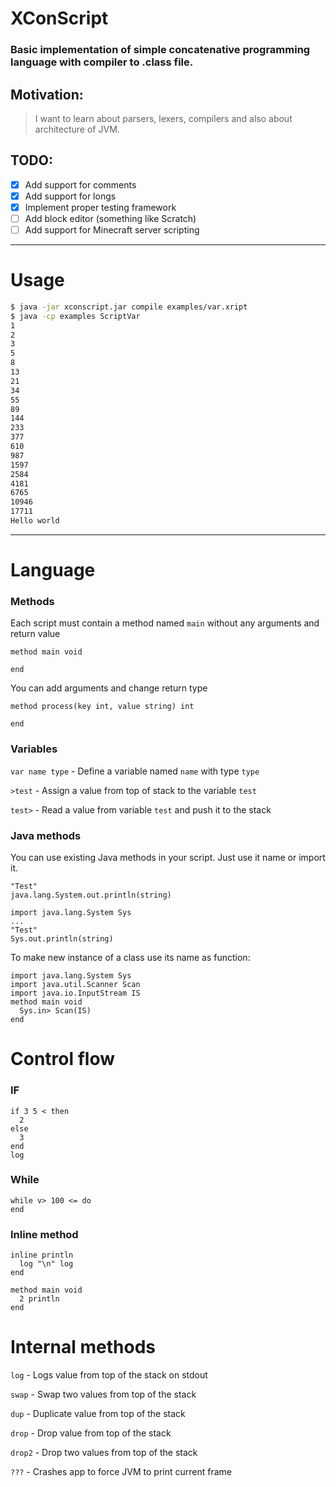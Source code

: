 # XConScript
### Basic implementation of simple concatenative programming language with compiler to .class file.
## Motivation:
> I want to learn about parsers, lexers, compilers and also about architecture of JVM.

## TODO:
 - [x] Add support for comments
 - [x] Add support for longs
 - [x] Implement proper testing framework
 - [ ] Add block editor (something like Scratch)
 - [ ] Add support for Minecraft server scripting

---

# Usage

```bash
$ java -jar xconscript.jar compile examples/var.xript
$ java -cp examples ScriptVar
1
2
3
5
8
13
21
34
55
89
144
233
377
610
987
1597
2584
4181
6765
10946
17711
Hello world
```

---

# Language

### Methods
Each script must contain a method named `main` without any arguments and return value
```
method main void

end
```
You can add arguments and change return type
```
method process(key int, value string) int

end
```

### Variables
`var name type` - Define a variable named `name` with type `type`

`>test` - Assign a value from top of stack to the variable `test`

`test>` - Read a value from variable `test` and push it to the stack

### Java methods
You can use existing Java methods in your script. Just use it name or import it.

```
"Test"
java.lang.System.out.println(string)
```
```
import java.lang.System Sys
...
"Test"
Sys.out.println(string)
```

To make new instance of a class use its name as function:
```
import java.lang.System Sys
import java.util.Scanner Scan
import java.io.InputStream IS
method main void
  Sys.in> Scan(IS)
end
```

# Control flow

### IF
```
if 3 5 < then
  2
else
  3
end
log
```

### While
```
while v> 100 <= do
end
```

### Inline method
```
inline println
  log "\n" log
end

method main void
  2 println
end
```

# Internal methods
`log` - Logs value from top of the stack on stdout

`swap` - Swap two values from top of the stack

`dup` - Duplicate value from top of the stack

`drop` - Drop value from top of the stack

`drop2` - Drop two values from top of the stack

`???` - Crashes app to force JVM to print current frame